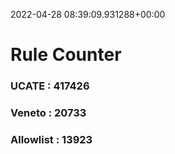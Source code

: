 2022-04-28 08:39:09.931288+00:00
# Rule Counter 
 ### UCATE : 417426

 ### Veneto : 20733

 ### Allowlist : 13923